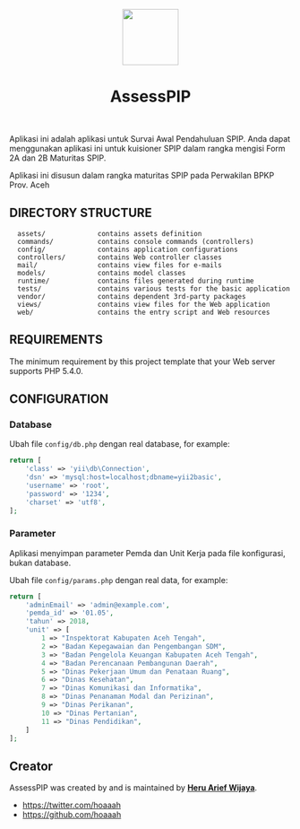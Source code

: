 <p align="center">
    <a href="https://bosstan.id" target="_blank">
        <img src="https://bosstan.id/avatars/HQXB-nf5MZpB_tF7sUb5npjtlAbn_WnB.png" height="100px">
    </a>
    <h1 align="center">AssessPIP</h1>
    <br>
</p>



Aplikasi ini adalah aplikasi untuk Survai Awal Pendahuluan SPIP. Anda dapat menggunakan aplikasi ini untuk kuisioner SPIP dalam rangka mengisi Form 2A dan 2B Maturitas SPIP.

Aplikasi ini disusun dalam rangka maturitas SPIP pada Perwakilan BPKP Prov. Aceh

DIRECTORY STRUCTURE
-------------------

      assets/             contains assets definition
      commands/           contains console commands (controllers)
      config/             contains application configurations
      controllers/        contains Web controller classes
      mail/               contains view files for e-mails
      models/             contains model classes
      runtime/            contains files generated during runtime
      tests/              contains various tests for the basic application
      vendor/             contains dependent 3rd-party packages
      views/              contains view files for the Web application
      web/                contains the entry script and Web resources



REQUIREMENTS
------------

The minimum requirement by this project template that your Web server supports PHP 5.4.0.


CONFIGURATION
-------------

### Database

Ubah file `config/db.php` dengan real database, for example:

```php
return [
    'class' => 'yii\db\Connection',
    'dsn' => 'mysql:host=localhost;dbname=yii2basic',
    'username' => 'root',
    'password' => '1234',
    'charset' => 'utf8',
];
```

### Parameter

Aplikasi menyimpan parameter Pemda dan Unit Kerja pada file konfigurasi, bukan database.

Ubah file `config/params.php` dengan real data, for example:

```php
return [
    'adminEmail' => 'admin@example.com',
    'pemda_id' => '01.05',
    'tahun' => 2018,
    'unit' => [
        1 => "Inspektorat Kabupaten Aceh Tengah",
        2 => "Badan Kepegawaian dan Pengembangan SDM",
        3 => "Badan Pengelola Keuangan Kabupaten Aceh Tengah",
        4 => "Badan Perencanaan Pembangunan Daerah",
        5 => "Dinas Pekerjaan Umum dan Penataan Ruang",
        6 => "Dinas Kesehatan",
        7 => "Dinas Komunikasi dan Informatika",
        8 => "Dinas Penanaman Modal dan Perizinan",
        9 => "Dinas Perikanan",
        10 => "Dinas Pertanian",
        11 => "Dinas Pendidikan",
    ]
];

```

## Creator

AssessPIP was created by and is maintained by **[Heru Arief Wijaya](http://belajararief.com/)**.

* https://twitter.com/hoaaah
* https://github.com/hoaaah